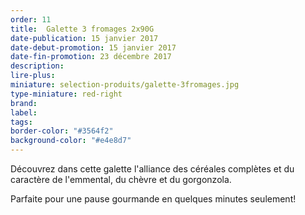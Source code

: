 ```yaml
---
order: 11
title:  Galette 3 fromages 2x90G
date-publication: 15 janvier 2017
date-debut-promotion: 15 janvier 2017
date-fin-promotion: 23 décembre 2017
description: 
lire-plus: 
miniature: selection-produits/galette-3fromages.jpg
type-miniature: red-right
brand:
label: 
tags:
border-color: "#3564f2"
background-color: "#e4e8d7"
---
```


Découvrez dans cette galette l'alliance des céréales complètes et du caractère de l'emmental, du chèvre et du gorgonzola. 

Parfaite pour une pause gourmande en quelques minutes seulement!




